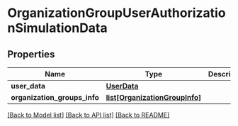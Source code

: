 # OrganizationGroupUserAuthorizationSimulationData

## Properties
Name | Type | Description | Notes
------------ | ------------- | ------------- | -------------
**user_data** | [**UserData**](UserData.md) |  | [optional] 
**organization_groups_info** | [**list[OrganizationGroupInfo]**](OrganizationGroupInfo.md) |  | [optional] 

[[Back to Model list]](../README.md#documentation-for-models) [[Back to API list]](../README.md#documentation-for-api-endpoints) [[Back to README]](../README.md)

